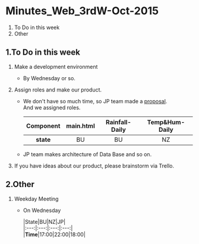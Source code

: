 # Minutes_Web_3rdW-Oct-2015

1. To Do in this week
1. Other

## 1.To Do in this week

1. Make a development environment  
	* By Wednesday or so.
1. Assign roles and make our product.
	* We don't have so much time, so JP team made a [proposal](https://drive.google.com/file/d/0B6PTRu12AkpJcFRwa3g1WHNOMG8/view?usp=sharing).  
	  And we assigned roles.

	  |Component|main.html|Rainfall-Daily|Temp&Hum-Daily|  
	  |:---:|:---:|:---:|:---:|  
	  |**state**|BU|BU|NZ|  
	  
	* JP team makes architecture of Data Base and so on.

1. If you have ideas about our product, please brainstorm via Trello.


## 2.Other

1. Weekday Meeting
	* On Wednesday 

	  |State|BU|NZ|JP|  
          |:---:|:---:|:---:|:---:|  
          |**Time**|17:00|22:00|18:00|  
